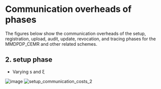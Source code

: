 # Communication overheads of phases
The figures below show the communication overheads of the setup, registration, upload, audit, update, revocation, and tracing phases for the MMDPDP_CEMR and other related schemes.
## 2. setup phase
* Varying s and ξ

![image](https://github.com/user-attachments/assets/d6ae01f3-ced2-45fa-b1b9-0ffce438d1c0)
![setup_communication_costs_2](https://github.com/user-attachments/assets/c49fede5-2fc7-46bd-93f7-18fc0b875cad)



